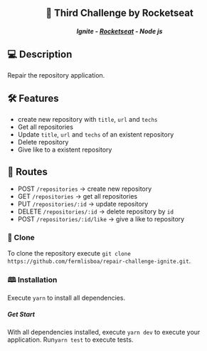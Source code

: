 <h2 align="center">🚀 Third Challenge by Rocketseat</h2>
<h5 align="center">Ignite - <a href="https://rocketseat.com.br/" >Rocketseat</a> - Node js</h5>

## 💻 Description

Repair the repository application.

## 🛠️ Features

- create new repository with `title`, `url` and `techs`
- Get all repositories 
- Update `title`, `url` and `techs` of an existent repository
- Delete repository
- Give like to a existent repository

## 🔗 Routes

- POST `/repositories` → create new repository
- GET `/repositories` → get all repositories
- PUT `/repositories/:id` → update repository
- DELETE `/repositories/:id` → delete repository by `id`
- POST `/repositories/:id/like` → give a like to repository

### 📝 Clone

To clone the repository execute `git clone https://github.com/fermlisboa/repair-challenge-ignite.git`.

### 🕮 Installation

Execute `yarn` to install all dependencies.

##### Get Start

With all dependencies installed, execute `yarn dev` to execute your application. Run`yarn test` to execute tests.